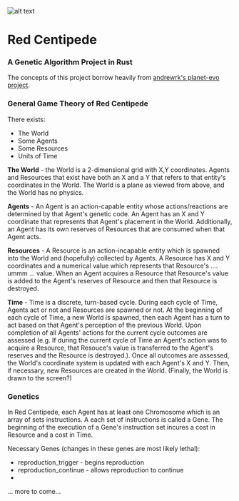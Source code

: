 ![alt text](https://raw.githubusercontent.com/jlgoldb2/redcentipede/master/img/red_centipede_logo.png "The Red Centipede")

Red Centipede
============

### A Genetic Algorithm Project in Rust
The concepts of this project borrow heavily from [andrewrk's planet-evo project](https://github.com/andrewrk/planet-evo "andrewrk's planet-evo"). 

### General Game Theory of Red Centipede


There exists:

+ The World 
+ Some Agents
+ Some Resources
+ Units of Time


__The World__ - the World is a  2-dimensional grid with X,Y coordinates.  Agents and Resources that exist have both an X and a Y that refers to that entity's coordinates in the World. The World is a plane as viewed from above, and the World has no physics.

__Agents__ -  An Agent is an action-capable entity whose actions/reactions are determined by that Agent's genetic code. An Agent has an X and Y coordinate that represents that Agent's placement in the World. Additionally, an Agent has its own reserves of Resources that are consumed when that Agent acts.

__Resources__ - A Resource is an action-incapable entity which is spawned into the World and (hopefully) collected by Agents. A Resource has X and Y coordinates and a numerical value which represents that Resource's .... ummm ... value. When an Agent acquires a Resource that Resource's value is added to the Agent's reserves of Resource and then that Resource is destroyed.

__Time__ - Time is a discrete, turn-based cycle. During each cycle of Time, Agents act or not and Resources are spawned or not. At the beginning of each cycle of Time, a new World is spawned, then each Agent has a turn to act based on that Agent's perception of the previous World. Upon completion of all Agents' actions for the current cycle outcomes are assessed (e.g. If during the current cycle of Time an Agent's action was to acquire a Resource, that Resouce's value is transferred to the Agent's reserves and the Resource is destroyed.). Once all outcomes are assessed, the World's coordinate system is updated with each Agent's X and Y. Then, if necessary, new Resources are created in the World. (Finally, the World is drawn to the screen?)


### Genetics




In Red Centipede, each Agent has at least one Chromosome which is an array of sets instructions. A each set of instructions is called a Gene. The beginning of the execution of a Gene's instruction set incures a cost in Resource and a cost in Time.

Necessary Genes (changes in these genes are most likely lethal):

+ reproduction_trigger - begins reproduction
+ reproduction_continue - allows reproduction to continue
+

... more to come...